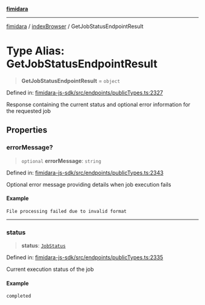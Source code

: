 [**fimidara**](../../README.md)

***

[fimidara](../../modules.md) / [indexBrowser](../README.md) / GetJobStatusEndpointResult

# Type Alias: GetJobStatusEndpointResult

> **GetJobStatusEndpointResult** = `object`

Defined in: [fimidara-js-sdk/src/endpoints/publicTypes.ts:2327](https://github.com/softkave/fimidara/blob/feac071900ab8644442d355e5cb5db9df2f34600/fimidara-js-sdk/src/endpoints/publicTypes.ts#L2327)

Response containing the current status and optional error information for the requested job

## Properties

### errorMessage?

> `optional` **errorMessage**: `string`

Defined in: [fimidara-js-sdk/src/endpoints/publicTypes.ts:2343](https://github.com/softkave/fimidara/blob/feac071900ab8644442d355e5cb5db9df2f34600/fimidara-js-sdk/src/endpoints/publicTypes.ts#L2343)

Optional error message providing details when job execution fails

#### Example

```
File processing failed due to invalid format
```

***

### status

> **status**: [`JobStatus`](JobStatus.md)

Defined in: [fimidara-js-sdk/src/endpoints/publicTypes.ts:2335](https://github.com/softkave/fimidara/blob/feac071900ab8644442d355e5cb5db9df2f34600/fimidara-js-sdk/src/endpoints/publicTypes.ts#L2335)

Current execution status of the job

#### Example

```
completed
```
